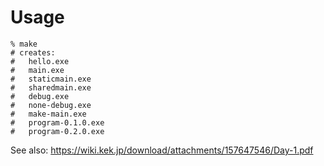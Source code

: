 # Usage

```shell
% make
# creates:
#   hello.exe
#   main.exe
#   staticmain.exe
#   sharedmain.exe
#   debug.exe
#   none-debug.exe
#   make-main.exe
#   program-0.1.0.exe
#   program-0.2.0.exe
```

See also: <https://wiki.kek.jp/download/attachments/157647546/Day-1.pdf>
